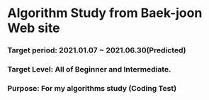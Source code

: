 # Algorithm Study from Baek-joon Web site
### Target period: 2021.01.07 ~ 2021.06.30(Predicted)
### Target Level: All of Beginner and Intermediate.
### Purpose: For my algorithms study (Coding Test)
